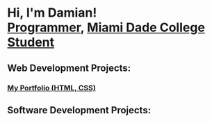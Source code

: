 <h1>Hi, I'm Damian! <br/><a href="https://github.com/MDamianCoding">Programmer</a>, <a href="https://www.linkedin.com/in/damian-mena-17855b362">Miami Dade College Student</a></h1>
<h2>Web Development Projects:</h2>
<h3><a href="https://mdamiancoding.github.io">My Portfolio (HTML, CSS)</a></h3>
<h2>Software Development Projects:</h2>
